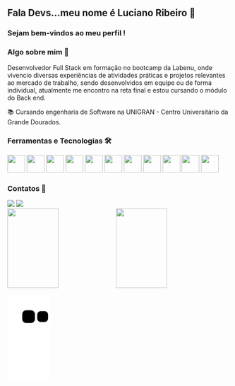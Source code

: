 ## Fala Devs...meu nome é Luciano Ribeiro 👋
### Sejam bem-vindos ao meu perfil ! 
### Algo sobre mim 🔎
Desenvolvedor Full Stack em formação no bootcamp da Labenu, 
onde vivencio diversas experiências de atividades práticas e 
projetos relevantes ao mercado de trabalho, sendo desenvolvidos 
em equipe ou de forma individual, atualmente me encontro na reta 
final e estou cursando o módulo do Back end. 

📚 Cursando engenharia de Software na UNIGRAN - Centro Universitário da Grande 
Dourados.

### Ferramentas e Tecnologias 🛠️
<div>
  <img src="https://cdn.jsdelivr.net/gh/devicons/devicon/icons/javascript/javascript-original.svg" width="40" height="40"/>
  <img src="https://cdn.jsdelivr.net/gh/devicons/devicon/icons/typescript/typescript-original.svg" width="40" height="40"/>
  <img src="https://cdn.jsdelivr.net/gh/devicons/devicon/icons/css3/css3-original.svg" width="40" height="40"/>  
  <img src="https://cdn.jsdelivr.net/gh/devicons/devicon/icons/html5/html5-original.svg" width="40" height="40"/>   
  <img src="https://cdn.jsdelivr.net/gh/devicons/devicon/icons/react/react-original.svg" width="40" height="40"/>
  <img src="https://cdn.jsdelivr.net/gh/devicons/devicon/icons/materialui/materialui-original.svg" width="40" height="40"/>  
  <img src="https://cdn.jsdelivr.net/gh/devicons/devicon/icons/jest/jest-plain.svg" width="40" height="40"/>          
  <img src="https://cdn.jsdelivr.net/gh/devicons/devicon/icons/nodejs/nodejs-original.svg" width="40" height="40"/>  
  <img src="https://cdn.jsdelivr.net/gh/devicons/devicon/icons/npm/npm-original-wordmark.svg" width="40" height="40"/>          
  <img src="https://cdn.jsdelivr.net/gh/devicons/devicon/icons/git/git-original.svg" width="40" height="40"/>   
  <img src="https://cdn.jsdelivr.net/gh/devicons/devicon/icons/mysql/mysql-original-wordmark.svg" width="40" height="40"/>        
</div>

### Contatos 🤙
<div style={margin-bottom: 1rem}> 
  <a href="https://www.linkedin.com/in/lucianorib5/" target="_blank"><img src="https://img.shields.io/badge/LinkedIn-0077B5?style=for-the-badge&logo=linkedin&logoColor=white"></a>
  <a href = "mailto:luciano.eng.soft@gmail.com"><img src="https://img.shields.io/badge/Gmail-D14836?style=for-the-badge&logo=gmail&logoColor=white" target="_blank"></a>
</div>

<div>
  <img width="48%" height="180em" src="https://github-readme-stats.vercel.app/api/top-langs/?username=LucianoRib5&layout=compact&langs_count=7&theme=dark"/>
  <img width="48%" height="180em" src="https://github-readme-stats.vercel.app/api?username=LucianoRib5&show_icons=true&theme=dark&include_all_commits=true&count_private=true"/>
</div>

 ![Snake animation](https://github.com/lucianorib5/lucianorib5/blob/output/github-contribution-grid-snake.svg)
